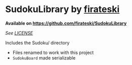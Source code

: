 # SudokuLibrary by [firateski](https://github.com/firateski)
**Available on https://github.com/firateski/SudokuLibrary**

*See [LICENSE](https://github.com/firateski/SudokuLibrary/blob/master/LICENSE)*

Includes the Sudoku/ directory
- Files renamed to work with this project
- `SudokuBoard` made serializable
